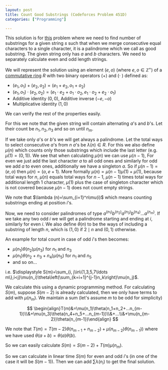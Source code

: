 ```yaml
---
layout: post
title: Count Good Substrings (Codeforces Problem 451D)
categories: ["Programming"]

---
```


This solution is for [this](https://codeforces.com/problemset/problem/451/D) problem where we need to find number of substrings for a given string $s$ such that when we merge consecutive equal characters to a single character, it is a palindrome which we call as good substring. The given string only has $a$ and $b$ characters. We need to separately calculate even and odd length strings.

We will represent the solution using an element $(e, o)$ (where $e,o\in\mathbb Z^+$) of a [commutative ring](https://en.wikipedia.org/wiki/Commutative_ring) $R$ with two binary operators ($+$) and ($\cdot$ ) defined as:

- $(e_1,o_1)+(e_2,o_2)=(e_1+e_2,o_1+o_2)$
- $(e_1,o_1)\cdot(e_2,o_2)=(e_1\cdot e_2+o_1\cdot o_2,e_1\cdot o_2+e_2\cdot o_1)$
- Additive identity $(0,0)$, Additive inverse $(-e, -o)$
- Multiplicative identity $(1,0)$

We can verify the rest of the properties easily.

For this we note that the given string will contain alternating $a$'s and $b$'s. Let their count be $n_1, n_2, n_3$ and so on until $n_m$.

If we take only $a$'s or $b$'s we will get always a palindrome. Let the total ways to select consecutive $a$'s from $n$ $a$'s be $\lambda(n)\in R$. For this we also define $\mu(n)$ which counts only those substrings which include the last letter (e.g. $\mu(1)=(0,1)$). We see that when calculating $\mu(n)$ we can use $\mu(n-1)$, For even we just add the last character $a$ to all odd ones and similarly for odd we add $a$ to even ones, additionally we have a singleton $a$. So if $\mu(n-1)=(e,o)$ then $\mu(n)=(o,e+1)$. More formally $\mu(n)=\mu(n-1)\mu(1)+\mu(1)$, because total ways for $n$, $\mu(n)$ equals total ways for $n-1$, $\mu(n-1)$ times total ways for additional length $1$ character, $\mu(1)$ plus the case of singleton character which is not covered because $\mu(n-1)$ does not count empty strings.

We note that $\lambda (n)=\sum_{i=1}^n\mu(i)$ which means counting substrings ending at position $i$'s.

Now, we need to consider palindromes of type $a^{(n_1)}b^{(n_2)}a^{(n_3)}b^{(n_4)}\ldots a^{(n_m)}$. If we take any two odd $i$ we will get a palindrome starting and ending at $i$, similarly for even $i$. We also define $\theta(n)$ to be the ways of including a substring of length $n$, which is $(1,0)$ if $2\mid n$ and $(0,1)$ otherwise. 

An example for total count in case of odd $i$'s then becomes:

- $\mu(n_1)\theta(n_2)\mu(n_3)$ for $n_1$ and $n_3$
- $\mu(n_1)\theta(n_2+n_3+n_4)\mu(n_5)$ for $n_1$ and $n_5$ 
- and so on...

i.e. $\displaystyle S(m)=\sum_{i, j\in\{1,3,5,7\ldots m\},i<j}\mu(n_i)\theta\left(\sum_{k=i+1}^{j-1}n_k\right)\mu(n_j)$.

We calculate this using a dynamic programming method. For calculating $S(m)$, suppose $S(m-2)$ is already calculated, then we only have terms to add with $\mu(n_m)$. We maintain a sum (let's assume $m$ to be odd for simplicity) 

$$
\begin{align}T(m)&=\mu(n_1)\theta(n_1+n_2+...n_{m-1})\\&+\mu(n_3)\theta(n_4+n_5+...n_{m-1})\\&+...\\&+\mu(n_{m-2})\theta(n_{m-1})\end{align}
$$

We note that $T(m)=T(m-2)\theta(n_{m-1}+n_{m-2})+\mu(n_{m-2})\theta(n_{m-1}))$ where we have used $\theta(a+b)=\theta(a)\theta(b)$.

So we can easily calculate $S(m)=S(m-2)+T(m)\mu(n_m)$.

So we can calculate in linear time $S(m)$ for even and odd $i$'s (in one of the case it will be $S(m-1)$). Then we can add $\sum\lambda(n_i)$ to get the final solution.

